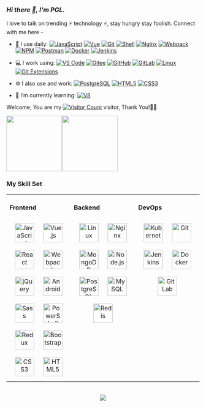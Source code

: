 <!-- <link rel="stylesheet" type="text/css" href="./beautiful.css"> -->

### _Hi there 👋, I'm PGL._

I love to talk on trending ⚡ technology ⚡, stay hungry stay foolish. Connect with me here -

- 🚀 I use daily:
  [![JavaScript](https://img.shields.io/badge/JavaScript-000000?logo=JavaScript&logoColor=FFCA28)](https://www.guxiaobiao.top/)
  [![Vue](https://img.shields.io/badge/Vue.js-35495E?logo=vue.js&logoColor=4FC08D)](https://www.guxiaobiao.top/)
  [![Git](https://img.shields.io/badge/-Git-000000?logo=git&logoColor=FF7043)](https://www.guxiaobiao.top/)
  [![Shell](https://img.shields.io/badge/-Shell-4EC422?logo=Shell&logoColor=FF7043)](https://www.guxiaobiao.top/)
  [![Nginx](https://img.shields.io/badge/-Nginx-F6C915?logo=nginx&logoColor=029137)](https://www.guxiaobiao.top/)
  [![Webpack](https://img.shields.io/badge/-webpack-2B3A42?logo=webpack&logoColor=75AFCC)](https://www.guxiaobiao.top/)
  [![NPM](https://img.shields.io/badge/-NPM-2875E3?logo=npm&logoColor=029137)](https://www.guxiaobiao.top/)
  [![Postman](https://img.shields.io/badge/-Postman-7A1FA2?logo=postman&logoColor=FC8019)](https://www.guxiaobiao.top/)
  [![Docker](https://img.shields.io/badge/docker-20232A?logo=docker&logoColor=61DAFB)](https://www.guxiaobiao.top/)
  [![Jenkins](https://img.shields.io/badge/-Jenkins-F6C915?logo=jenkins&logoColor=F16061)](https://www.guxiaobiao.top/)

- 💻 I work using:
  [![VS Code](https://img.shields.io/badge/-VS%20Code-007ACC?style=plastic&logo=visual-studio-code)](https://www.guxiaobiao.top/)
  [![Gitee](https://img.shields.io/badge/-Gitee-A80025?logo=gitee&logoColor=F16061)](https://www.guxiaobiao.top/)
  [![GitHub](https://img.shields.io/badge/-GitHub-181717?style=plastic&logo=github)](https://www.guxiaobiao.top/)
  [![GitLab](https://img.shields.io/badge/-GitLab-FCA121?style=plastic&logo=gitlab)](https://www.guxiaobiao.top/)
  [![Linux](https://img.shields.io/badge/-Linux-F16061?logo=linux&logoColor=000)](https://www.guxiaobiao.top/)
  [![Git Extensions](https://img.shields.io/badge/-Git%20Extensions-green?logo=git%20extensions&logoColor=DE3929)](https://www.guxiaobiao.top/)

- ⚙️ I also use and work:
  [![PostgreSQL](https://img.shields.io/badge/-PostgreSQL-336791?style=plastic&logo=postgresql)](https://www.guxiaobiao.top/)
  [![HTML5](https://img.shields.io/badge/-HTML5-E34F26?style=plastic&logo=html5&logoColor=white)](https://www.guxiaobiao.top/)
  [![CSS3](https://img.shields.io/badge/-CSS3-1572B6?style=plastic&logo=css3)](https://www.guxiaobiao.top/)

- 🌱 I’m currently learning:
  [![V8](https://img.shields.io/badge/-V8-3DDC84?logo=v8&logoColor=4788F4)](https://www.guxiaobiao.top/)


Welcome, You are my [![Visitor Count](https://profile-counter.glitch.me/all-smile/count.svg)](https://www.guxiaobiao.top/) visitor, Thank You!🎉🎉

<!-- [![Top Langs](https://github-readme-stats.vercel.app/api/top-langs/?username=all-smile&theme=flag-india)](https://github.com/all-smile/github-readme-stats) -->

[<span><img src="https://github-readme-stats.vercel.app/api/top-langs/?username=all-smile&layout=compact" height=145/></span><span><img src="https://github-readme-stats.vercel.app/api?username=all-smile&count_private=true&show_icons=true" height=145/></span>](https://home.i-xiao.space/blog/)

<!--
<table border="0">
<tr>
<td valign="top">
<img src="https://github-readme-stats.vercel.app/api/top-langs/?username=all-smile&layout=compact" alt="Top Langs" height="160" />
</td>
<td valign="top">
<img src="https://github-readme-stats.vercel.app/api?username=all-smile&show_icons=true" alt="all-smile's GitHub stats" height="160" />
</td>
</tr>
</table>
-->


### My Skill Set
<table><tr><td valign="top" width="33%">



#### Frontend
<div align="center">
<img style="margin: 10px" src="https://profilinator.rishav.dev/skills-assets/javascript-original.svg" alt="JavaScript" height="50" />
<img style="margin: 10px" src="https://profilinator.rishav.dev/skills-assets/vuejs-original-wordmark.svg" alt="Vue.js" height="50" />
<img style="margin: 10px" src="https://profilinator.rishav.dev/skills-assets/react-original-wordmark.svg" alt="React" height="50" />
<img style="margin: 10px" src="https://profilinator.rishav.dev/skills-assets/webpack-original.svg" alt="Webpack" height="50" />
<img style="margin: 10px" src="https://profilinator.rishav.dev/skills-assets/jquery.png" alt="jQuery" height="50" />
<img style="margin: 10px" src="https://profilinator.rishav.dev/skills-assets/android-original-wordmark.svg" alt="Android" height="50" />
<img style="margin: 10px" src="https://profilinator.rishav.dev/skills-assets/sass-original.svg" alt="Sass" height="50" />
<img style="margin: 10px" src="https://profilinator.rishav.dev/skills-assets/powershell.png" alt="PowerShell" height="50" />
<img style="margin: 10px" src="https://profilinator.rishav.dev/skills-assets/redux-original.svg" alt="Redux" height="50" />
<img style="margin: 10px" src="https://profilinator.rishav.dev/skills-assets/bootstrap-plain.svg" alt="Bootstrap" height="50" />
<img style="margin: 10px" src="https://profilinator.rishav.dev/skills-assets/css3-original-wordmark.svg" alt="CSS3" height="50" />
<img style="margin: 10px" src="https://profilinator.rishav.dev/skills-assets/html5-original-wordmark.svg" alt="HTML5" height="50" />
</div>

</td>
<td valign="top" width="33%">

#### Backend
<div align="center">
<img style="margin: 10px" src="https://profilinator.rishav.dev/skills-assets/linux-original.svg" alt="Linux" height="50" />
<img style="margin: 10px" src="https://profilinator.rishav.dev/skills-assets/nginx-original.svg" alt="Nginx" height="50" />
<img style="margin: 10px" src="https://profilinator.rishav.dev/skills-assets/mongodb-original-wordmark.svg" alt="MongoDB" height="50" />
<img style="margin: 10px" src="https://profilinator.rishav.dev/skills-assets/nodejs-original-wordmark.svg" alt="Node.js" height="50" />
<img style="margin: 10px" src="https://profilinator.rishav.dev/skills-assets/postgresql-original-wordmark.svg" alt="PostgreSQL" height="50" />
<img style="margin: 10px" src="https://profilinator.rishav.dev/skills-assets/mysql-original-wordmark.svg" alt="MySQL" height="50" />
<img style="margin: 10px" src="https://profilinator.rishav.dev/skills-assets/redis-original-wordmark.svg" alt="Redis" height="50" />
</div>

</td>
<td valign="top" width="33%">

#### DevOps
<div align="center">
<img style="margin: 10px" src="https://profilinator.rishav.dev/skills-assets/kubernetes-icon.svg" alt="Kubernetes" height="50" />
<img style="margin: 10px" src="https://profilinator.rishav.dev/skills-assets/git-scm-icon.svg" alt="Git" height="50" />
<img style="margin: 10px" src="https://profilinator.rishav.dev/skills-assets/jenkins-icon.svg" alt="Jenkins" height="50" />
<img style="margin: 10px" src="https://profilinator.rishav.dev/skills-assets/docker-original-wordmark.svg" alt="Docker" height="50" />
<img style="margin: 10px" src="https://profilinator.rishav.dev/skills-assets/gitlab.svg" alt="GitLab" height="50" />
</div>
</td>
</tr>
</table>

<br/>
<div align="center">
  <a href="https://raw.githubusercontent.com/all-smile/nav/master/static/images/buymeacoffee.jpg" target="_blank" style="display: inline-block;">
    <img
        src="https://img.shields.io/badge/Donate-Buy%20Me%20A%20Coffee-orange.svg?style=flat-square"
        align="center"
    />
  </a>
</div>
